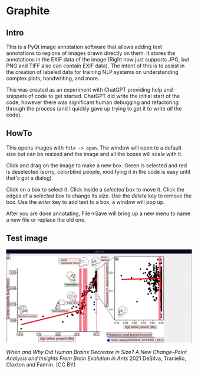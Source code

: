 # Graphite

## Intro

This is a PyQt image annotation software that allows adding text annotations to regions of images drawn directly on them. It stores the annotations in the EXIF data of the image (Right now just supports JPG, but PNG and TIFF also can contain EXIF data). The intent of this is to assist in the creation of labeled data for training NLP systems on understanding complex plots, handwriting, and more.

This was created as an experiment with ChatGPT providing help and snippets of code to get started. ChatGPT did write the initial start of the code, however there was significant human debugging and refactoring through the process (and I quickly gave up trying to get it to write *all* the code).

## HowTo

This opens images with `file -> open`. The window will open to a default size but can be resized and the image and all the boxes will scale with it.

Click and drag on the image to make a new box. Green is selected and red is deselected (sorry, colorblind people, modifying it in the code is easy until that's got a dialog).

Click on a box to select it. Click inside a *selected* box to move it. Click the edges of a *selected* box to change its size. Use the *delete* key to remove the box. Use the *enter* key to add text to a box, a window will pop up.

After you are done annotating, File->Save will bring up a new menu to name a new file or replace the old one.

## Test image

![](https://github.com/kraemahz/graphite/blob/main/demo.gif)

*When and Why Did Human Brains Decrease in Size? A New Change-Point Analysis and Insights From Brain Evolution in Ants*
2021 DeSilva, Traniello, Claxton and Fannin. (CC BY)
